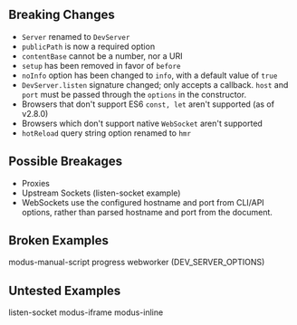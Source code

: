 ## Breaking Changes

- `Server` renamed to `DevServer`
- `publicPath` is now a required option
- `contentBase` cannot be a number, nor a URI
- `setup` has been removed in favor of `before`
- `noInfo` option has been changed to `info`, with a default value of `true`
- `DevServer.listen` signature changed; only accepts a callback. `host` and `port`
must be passed through the `options` in the constructor.
- Browsers that don't support ES6 `const, let` aren't supported (as of v2.8.0)
- Browsers which don't support native `WebSocket` aren't supported
- `hotReload` query string option renamed to `hmr`

## Possible Breakages

- Proxies
- Upstream Sockets (listen-socket example)
- WebSockets use the configured hostname and port from CLI/API options, rather
than parsed hostname and port from the document.

## Broken Examples
modus-manual-script
progress
webworker (DEV_SERVER_OPTIONS)

## Untested Examples
listen-socket
modus-iframe
modus-inline
